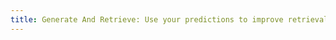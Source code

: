 ```yaml
---
title: Generate And Retrieve: Use your predictions to improve retrieval for semantic parsing
---
```

